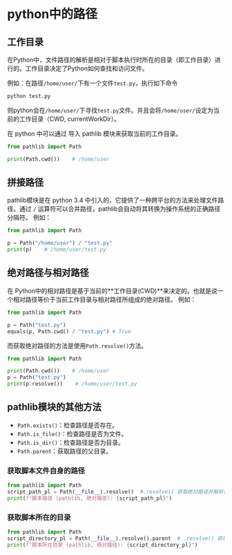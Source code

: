 # python中的路径

## 工作目录
在Python中，文件路径的解析是相对于脚本执行时所在的目录（即工作目录）进行的。工作目录决定了Python如何查找和访问文件。
  
例如：在路径`/home/user/`下有一个文件`test.py`，执行如下命令
```bash
python test.py
```
则python会在`/home/user/`下寻找`test.py`文件。并且会将`/home/user/`设定为当前的工作目录（CWD, currentWorkDir）。

在 python 中可以通过 导入 pathlib 模块来获取当前的工作目录。
```python
from pathlib import Path

print(Path.cwd())    # /home/user
```

## 拼接路径
pathlib模块是在 python  3.4 中引入的，它提供了一种跨平台的方法来处理文件路径。通过 `/` 运算符可以合并路径，pathlib会自动将其转换为操作系统的正确路径分隔符。
例如：
```python
from pathlib import Path

p = Path("/home/user") / "test.py"
print(p)    # /home/user/test.py
```

## 绝对路径与相对路径
在 Python中的相对路径是基于当前的**工作目录(CWD)**来决定的。也就是说一个相对路径等价于当前工作目录与相对路径所组成的绝对路径。
例如：
```python
from pathlib import Path

p = Path("test.py")
equals(p, Path.cwd() / "test.py") # True

```
而获取绝对路径的方法是使用`Path.resolve()`方法。
```python
from pathlib import Path

print(Path.cwd())    # /home/user
p = Path("test.py")
print(p.resolve())    # /home/user/test.py
```

## pathlib模块的其他方法
- `Path.exists()`：检查路径是否存在。
- `Path.is_file()`：检查路径是否为文件。
- `Path.is_dir()`：检查路径是否为目录。
- `Path.parent`：获取路径的父目录。
  
### 获取脚本文件自身的路径
```python
from pathlib import Path
script_path_pl = Path(__file__).resolve()  #.resolve() 获取绝对路径并解析符号链接
print(f"脚本路径 (pathlib, 绝对路径): {script_path_pl}")
```

### 获取脚本所在的目录
```python
from pathlib import Path
script_directory_pl = Path(__file__).resolve().parent  # .resolve() 获取绝对路径并解析符号链接
print(f"脚本所在目录 (pathlib, 绝对路径): {script_directory_pl}")   
```